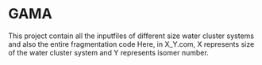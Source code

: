 # GAMA
This project contain all the inputfiles of different size water cluster systems and also the entire fragmentation code
Here, in X_Y.com, X represents size of the water cluster system and Y represents isomer number.
